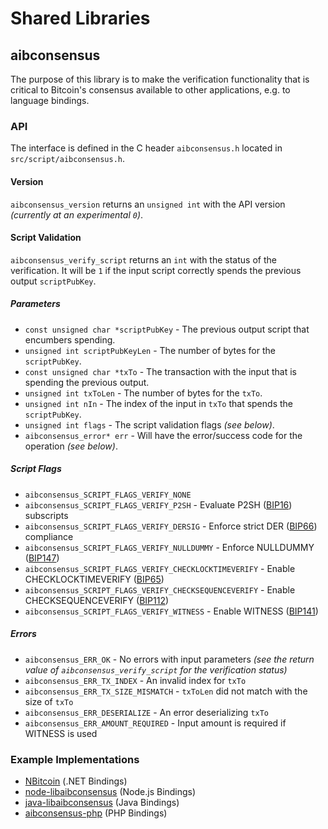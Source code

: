 Shared Libraries
================

## aibconsensus

The purpose of this library is to make the verification functionality that is critical to Bitcoin's consensus available to other applications, e.g. to language bindings.

### API

The interface is defined in the C header `aibconsensus.h` located in  `src/script/aibconsensus.h`.

#### Version

`aibconsensus_version` returns an `unsigned int` with the API version *(currently at an experimental `0`)*.

#### Script Validation

`aibconsensus_verify_script` returns an `int` with the status of the verification. It will be `1` if the input script correctly spends the previous output `scriptPubKey`.

##### Parameters
- `const unsigned char *scriptPubKey` - The previous output script that encumbers spending.
- `unsigned int scriptPubKeyLen` - The number of bytes for the `scriptPubKey`.
- `const unsigned char *txTo` - The transaction with the input that is spending the previous output.
- `unsigned int txToLen` - The number of bytes for the `txTo`.
- `unsigned int nIn` - The index of the input in `txTo` that spends the `scriptPubKey`.
- `unsigned int flags` - The script validation flags *(see below)*.
- `aibconsensus_error* err` - Will have the error/success code for the operation *(see below)*.

##### Script Flags
- `aibconsensus_SCRIPT_FLAGS_VERIFY_NONE`
- `aibconsensus_SCRIPT_FLAGS_VERIFY_P2SH` - Evaluate P2SH ([BIP16](https://github.com/aib/bips/blob/master/bip-0016.mediawiki)) subscripts
- `aibconsensus_SCRIPT_FLAGS_VERIFY_DERSIG` - Enforce strict DER ([BIP66](https://github.com/aib/bips/blob/master/bip-0066.mediawiki)) compliance
- `aibconsensus_SCRIPT_FLAGS_VERIFY_NULLDUMMY` - Enforce NULLDUMMY ([BIP147](https://github.com/aib/bips/blob/master/bip-0147.mediawiki))
- `aibconsensus_SCRIPT_FLAGS_VERIFY_CHECKLOCKTIMEVERIFY` - Enable CHECKLOCKTIMEVERIFY ([BIP65](https://github.com/aib/bips/blob/master/bip-0065.mediawiki))
- `aibconsensus_SCRIPT_FLAGS_VERIFY_CHECKSEQUENCEVERIFY` - Enable CHECKSEQUENCEVERIFY ([BIP112](https://github.com/aib/bips/blob/master/bip-0112.mediawiki))
- `aibconsensus_SCRIPT_FLAGS_VERIFY_WITNESS` - Enable WITNESS ([BIP141](https://github.com/aib/bips/blob/master/bip-0141.mediawiki))

##### Errors
- `aibconsensus_ERR_OK` - No errors with input parameters *(see the return value of `aibconsensus_verify_script` for the verification status)*
- `aibconsensus_ERR_TX_INDEX` - An invalid index for `txTo`
- `aibconsensus_ERR_TX_SIZE_MISMATCH` - `txToLen` did not match with the size of `txTo`
- `aibconsensus_ERR_DESERIALIZE` - An error deserializing `txTo`
- `aibconsensus_ERR_AMOUNT_REQUIRED` - Input amount is required if WITNESS is used

### Example Implementations
- [NBitcoin](https://github.com/NicolasDorier/NBitcoin/blob/master/NBitcoin/Script.cs#L814) (.NET Bindings)
- [node-libaibconsensus](https://github.com/bitpay/node-libaibconsensus) (Node.js Bindings)
- [java-libaibconsensus](https://github.com/dexX7/java-libaibconsensus) (Java Bindings)
- [aibconsensus-php](https://github.com/Bit-Wasp/aibconsensus-php) (PHP Bindings)
